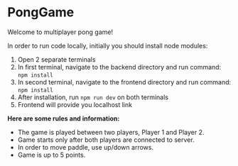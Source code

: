 # PongGame

Welcome to multiplayer pong game!

In order to run code locally, initially you should install node modules:

1. Open 2 separate terminals
2. In first terminal, navigate to the backend directory and run command: `npm install`
3. In second terminal, navigate to the frontend directory and run command: `npm install`
4. After installation, run `npm run dev` on both terminals
5. Frontend will provide you localhost link

**Here are some rules and information:**
- The game is played between two players, Player 1 and Player 2.
- Game starts only after both players are connected to server.
- In order to move paddle, use up/down arrows.
- Game is up to 5 points.
